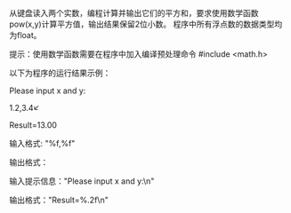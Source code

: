 从键盘读入两个实数，编程计算并输出它们的平方和，要求使用数学函数pow(x,y)计算平方值，输出结果保留2位小数。 程序中所有浮点数的数据类型均为float。

提示：使用数学函数需要在程序中加入编译预处理命令 #include <math.h>

以下为程序的运行结果示例：

Please input x and y:

1.2,3.4↙

Result=13.00

输入格式: "%f,%f"

输出格式：

输入提示信息："Please input x and y:\n"

输出格式："Result=%.2f\n"